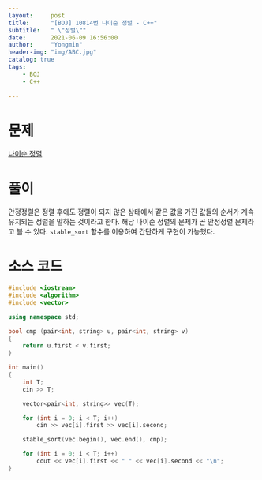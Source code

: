 ```yaml
---
layout:     post
title:      "[BOJ] 10814번 나이순 정렬 - C++"
subtitle:   " \"정렬\""
date:       2021-06-09 16:56:00
author:     "Yongmin"
header-img: "img/ABC.jpg"
catalog: true
tags:
    - BOJ
    - C++
  
---
```


# 문제
[나이순 정렬](https://www.acmicpc.net/problem/10814) 


# 풀이
안정정렬은 정렬 후에도 정렬이 되지 않은 상태에서 같은 값을 가진 값들의 순서가 계속 유지되는 정렬을 말하는 것이라고 한다. 해당 나이순 정렬의 문제가 곧 안정정렬 문제라고 볼 수 있다. ``stable_sort`` 함수를 이용하여 간단하게 구현이 가능했다.

# 소스 코드
``` c++
#include <iostream>
#include <algorithm>
#include <vector>

using namespace std;

bool cmp (pair<int, string> u, pair<int, string> v)
{
    return u.first < v.first;
}

int main()
{
    int T;
    cin >> T;

    vector<pair<int, string>> vec(T);

    for (int i = 0; i < T; i++)
        cin >> vec[i].first >> vec[i].second;

    stable_sort(vec.begin(), vec.end(), cmp);

    for (int i = 0; i < T; i++)
        cout << vec[i].first << " " << vec[i].second << "\n";
}

```



